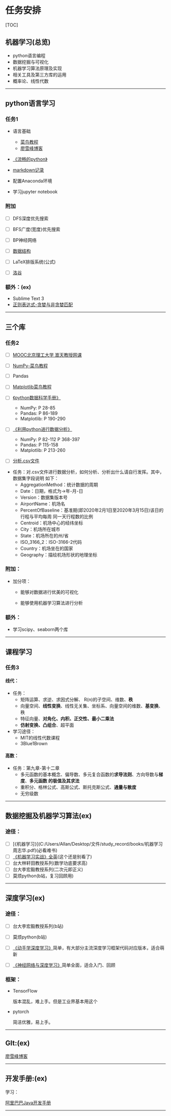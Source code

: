 # 任务安排

[TOC]

## 机器学习(总览)

- python语言编程
- 数据挖掘与可视化
- 机器学习算法原理及实现
- 相关工具及第三方库的运用
- 概率论、线性代数

------

## python语言学习

### 任务1

- 语言基础
  - [菜鸟教程](https://www.runoob.com/python3/python3-tutorial.html)
  - [廖雪峰博客](https://www.liaoxuefeng.com/wiki/1016959663602400/)
- [《流畅的python》](C:/Users/Allan/Desktop/文件/study_record/books/流畅的python.pdf)
  
- [markdown记录](C:/Users/Allan/Desktop/文件/study_record/markdown/我的学习日记.md)

- 配置Anaconda环境

- 学习jupyter notebook

### 附加

- [ ] DFS深度优先搜索
- [ ] BFS广度(宽度)优先搜索
- [ ] BP神经网络
- [ ] [数据结构](https://www.runoob.com/data-structures/data-structures-tutorial.html)
- [ ] LaTeX排版系统(公式)

- [ ] [洛谷](https://www.luogu.com.cn/)

### 额外：(ex)

- Sublime Text 3
- [正则表达式-贪婪与非贪婪匹配](https://www.runoob.com/regexp/regexp-tutorial.html)

---

## 三个库

### 任务2

- [ ] [MOOC北京理工大学 嵩天教授网课](https://www.icourse163.org/learn/BIT-1001870002?tid=1462344444#/learn/content)

- [ ] [NumPy-菜鸟教程](https://www.runoob.com/numpy/numpy-tutorial.html)
- [ ] Pandas
- [ ] [Matplotlib菜鸟教程](https://www.runoob.com/w3cnote/matplotlib-tutorial.html)
- [ ] [《python数据科学手册》](C:/Users/Allan/Desktop/文件/study_record/books/Python数据科学手册.pdf)
  - NumPy: P 28-85
  - Pandas: P 86-189
  - Matplotlib: P 190-290

- [ ] [《利用python进行数据分析》](C:/Users/Allan/Desktop/文件/study_record/books/利用Python进行数据分析.pdf)
  - NumPy: P 82-112 P 368-397
  - Pandas: P 115-158
  - Matplotlib: P 213-260

- [ ] [分析.csv文件](C:/Users/Allan/desktop/文件/study_record/csv/)

- 任务：对.csv文件进行数据分析，如何分析、分析出什么请自行发挥。其中，数据集字段说明 如下：
  - AggregationMethod：统计数据的周期 
  - Date：日期，格式为->年-月-日 
  - Version：数据集版本号 
  - AirportName：机场名 
  - PercentOfBaseline：基准期(即2020年2月1日至2020年3月15日)该日的行程与平均每周 同一天行程数的比例 
  - Centroid：机场中心的经纬坐标 
  - City：机场所在城市 
  - State：机场所在的州/省 
  - ISO_3166_2：ISO-3166-2代码 
  - Country：机场坐在的国家 
  - Geography：描绘机场形状的地理坐标

### 附加：

- 加分项：

  - 能够对数据进行优美的可视化

  - 能够使用机器学习算法进行分析

### 额外：

- 学习scipy、seaborn两个库

---

## 课程学习

### 任务3

#### 线代：

- 任务：
  - 矩阵运算、求逆、求因式分解、 R(n)的子空间、维数、**秩** 
  - 向量空间、**线性变换**、线性无关集、坐标系、向量空间的维数、**基变换**、秩 
  - 特征向量、**对角化、内积、正交性、最小二乘法** 
  - **仿射变换、凸组合**、超平面
- 学习途径：
  - MIT的线性代数课程
  - 3Blue1Brown

#### 高数：

- 任务：第九章-第十二章
  - 多元函数的基本概念、偏导数、多元复合函数的**求导法则**、方向导数与**梯度**、**多元函数 的极值及其求法**
  - 重积分、格林公式、高斯公式、斯托克斯公式、**通量与散度**
  - 无穷级数

---

## 数据挖掘及机器学习算法(ex)

### 途径：

- [ ] [《机器学习》](C:/Users/Allan/Desktop/文件/study_record/books/机器学习 周志华.pdf)(必看难书)
- [ ] [《机器学习实战》全英](C:/Users/Allan/Desktop/文件/study_record/books/机器学习实战.pdf)(这个还是别看了)
- [ ] 台大林轩田教授系列(数学功底要求高)
- [ ] 台大李宏毅教授系列(二次元即正义)
- [ ] 莫烦python(b站，复习回顾用)

---

## 深度学习(ex)

### 途径：

- [ ] 台大李宏毅教授系列(b站)
- [ ] 莫烦python(b站)
- [ ] [《动手学深度学习》](C:/Users/Allan/Desktop/文件/study_record/books/动手学深度学习.pdf)简单，有大部分主流深度学习框架代码对应版本，适合萌新

- [ ] [《神经网络与深度学习》](C:/Users/Allan/Desktop/文件/study_record/books/神经网络与深度学习—邱锡鹏.pdf)简单全面，适合入门、回顾

### 框架：

- TensorFlow

  版本混乱，难上手。但是工业界基本用这个

- pytorch

  简洁优雅，易上手。

---

## GIt:(ex)

[廖雪峰博客](https://www.liaoxuefeng.com/wiki/896043488029600)

---

## 开发手册:(ex)

学习：

[阿里巴巴Java开发手册](C:/Users/Allan/Desktop/文件/study_record/books/阿里巴巴Java开发手册.pdf)

---